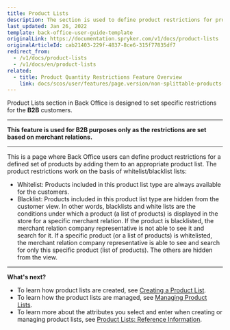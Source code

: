 ```yaml
---
title: Product Lists
description: The section is used to define product restrictions for product sets by adding them to an appropriate product list in the Back Office.
last_updated: Jan 26, 2022
template: back-office-user-guide-template
originalLink: https://documentation.spryker.com/v1/docs/product-lists
originalArticleId: cab21403-229f-4837-8ce6-315f77835df7
redirect_from:
  - /v1/docs/product-lists
  - /v1/docs/en/product-lists
related:
  - title: Product Quantity Restrictions Feature Overview
    link: docs/scos/user/features/page.version/non-splittable-products-feature-overview.html
---
```


Product Lists section in Back Office is designed to set specific restrictions for the **B2B** customers.
***
**This feature is used for B2B purposes only as the restrictions are set based on merchant relations.**
***
This is a page where Back Office users can define product restrictions for a defined set of products by adding them to an appropriate product list.
The product restrictions work on the basis of whitelist/blacklist lists:
* Whitelist: Products included in this product list type are always available for the customers.
* Blacklist: Products included in this product list type are hidden from the customer view.
In other words, blacklists and white lists are the conditions under which a product (a list of products) is displayed in the store for a specific merchant relation. If the product is blacklisted, the merchant relation company representative is not able to see it and search for it.
If a specific product (or a list of products) is whitelisted, the merchant relation company representative is able to see and search for only this specific product (list of products). The others are hidden from the view.
***
**What's next?**

* To learn how product lists are created, see [Creating a Product List](/docs/scos/user/back-office-user-guides/{{page.version}}/catalog/product-lists/creating-product-lists.html).
* To learn how the product lists are managed, see [Managing Product Lists](/docs/scos/user/back-office-user-guides/{{page.version}}/catalog/product-lists/managing-product-lists.html).
* To learn more about the attributes you select and enter when creating or managing product lists, see [Product Lists: Reference Information](/docs/scos/user/back-office-user-guides/{{page.version}}/catalog/product-lists/references/product-lists-reference-information.html).
